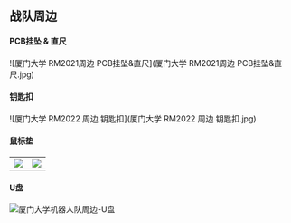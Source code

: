 ## 战队周边

#### PCB挂坠 & 直尺

![厦门大学 RM2021周边 PCB挂坠&直尺](厦门大学 RM2021周边 PCB挂坠&直尺.jpg)

#### 钥匙扣

![厦门大学 RM2022 周边 钥匙扣](厦门大学 RM2022 周边 钥匙扣.jpg)

#### 鼠标垫

<table>
    <tr>
        <td><img src="鼠标垫（黑）.png"></td>
        <td><img src="鼠标垫（白）.png"></td>
    </tr>
</table>


#### U盘

![厦门大学机器人队周边-U盘](厦门大学机器人队周边-U盘.jpg)
